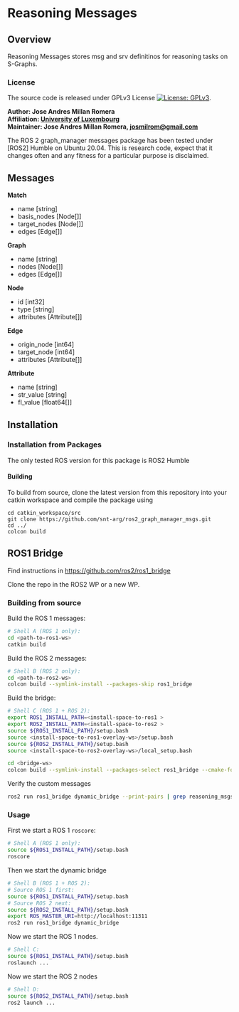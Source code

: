 # Reasoning Messages

## Overview

Reasoning Messages stores msg and srv definitinos for reasoning tasks on S-Graphs.

### License

The source code is released under GPLv3 License [![License: GPLv3](https://img.shields.io/badge/License-GPLv3-yellow.svg)](https://opensource.org/license/gpl-3-0).

**Author: Jose Andres Millan Romera<br />
Affiliation: [University of Luxembourg](https://www.anybotics.com/)<br />
Maintainer: Jose Andres Millan Romera, josmilrom@gmail.com**

The ROS 2 graph_manager messages package has been tested under [ROS2] Humble on Ubuntu 20.04.
This is research code, expect that it changes often and any fitness for a particular purpose is disclaimed.

## Messages

**Match**
- name [string]
- basis_nodes [Node[]]
- target_nodes [Node[]]
- edges [Edge[]]

**Graph**
- name [string]
- nodes [Node[]]
- edges [Edge[]]

**Node**
- id [int32]
- type [string]
- attributes [Attribute[]]

**Edge**
- origin_node [int64]
- target_node [int64]
- attributes [Attribute[]]

**Attribute**
- name [string]
- str_value [string]
- fl_value [float64[]]


## Installation

### Installation from Packages

The only tested ROS version for this package is ROS2 Humble
    

#### Building

To build from source, clone the latest version from this repository into your catkin workspace and compile the package using

	cd catkin_workspace/src
	git clone https://github.com/snt-arg/ros2_graph_manager_msgs.git
	cd ../
	colcon build


## ROS1 Bridge

Find instructions in https://github.com/ros2/ros1_bridge

Clone the repo in the ROS2 WP or a new WP.

### Building from source

Build the ROS 1 messages:


```bash
# Shell A (ROS 1 only):
cd <path-to-ros1-ws>
catkin build
```

Build the ROS 2 messages:

```bash
# Shell B (ROS 2 only):
cd <path-to-ros2-ws>
colcon build --symlink-install --packages-skip ros1_bridge
```


Build the bridge:

```bash
# Shell C (ROS 1 + ROS 2):
export ROS1_INSTALL_PATH=<install-space-to-ros1 >
export ROS2_INSTALL_PATH=<install-space-to-ros2 >
source ${ROS1_INSTALL_PATH}/setup.bash
source <install-space-to-ros1-overlay-ws>/setup.bash
source ${ROS2_INSTALL_PATH}/setup.bash
source <install-space-to-ros2-overlay-ws>/local_setup.bash

cd <bridge-ws>
colcon build --symlink-install --packages-select ros1_bridge --cmake-force-configure

```

Verify the custom messages

```bash
ros2 run ros1_bridge dynamic_bridge --print-pairs | grep reasoning_msgs
```


### Usage

First we start a ROS 1 `roscore`:


```bash
# Shell A (ROS 1 only):
source ${ROS1_INSTALL_PATH}/setup.bash
roscore
```

Then we start the dynamic bridge 


```bash
# Shell B (ROS 1 + ROS 2):
# Source ROS 1 first:
source ${ROS1_INSTALL_PATH}/setup.bash
# Source ROS 2 next:
source ${ROS2_INSTALL_PATH}/setup.bash
export ROS_MASTER_URI=http://localhost:11311
ros2 run ros1_bridge dynamic_bridge
```

Now we start the ROS 1 nodes.


```bash
# Shell C:
source ${ROS1_INSTALL_PATH}/setup.bash
roslaunch ...
```


Now we start the ROS 2 nodes


```bash
# Shell D:
source ${ROS2_INSTALL_PATH}/setup.bash
ros2 launch ...
```








